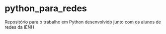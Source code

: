 # python_para_redes
Repositório para o trabalho em Python desenvolvido junto com os alunos de redes da IENH
